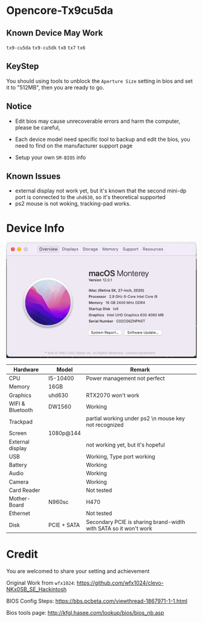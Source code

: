 # Opencore-Tx9cu5da

## Known Device May Work
`tx9-cu5da` `tx9-cu5dk` `tx8` `tx7` `tx6`

## KeyStep
You should using tools to unblock the `Aperture Size` setting in bios and set it to "512MB", then you are ready to go.

## Notice
- Edit bios may cause unrecoverable errors and harm the computer, please be careful,

- Each device model need specific tool to backup and edit the bios, you need to find on the manufacturer support page

- Setup your own `SM-BIOS` info

  


## Known Issues
- external display not work yet, but it's known that the second mini-dp port is connected to the `uhd630`, so it's theoretical supported
- ps2 mouse is not woking, tracking-pad works.



# Device Info

![device-info](device-info.png)



| Hardware         | Model       | Remark                                                       |
| ---------------- | ----------- | ------------------------------------------------------------ |
| CPU              | I5-10400    | Power management not perfect                                 |
| Memory           | 16GB        |                                                              |
| Graphics         | uhd630      | RTX2070 won't work                                           |
| WIFI & Bluetooth | DW1560      | Working                                                      |
| Trackpad         |             | partial working under ps2 \n mouse key not recognized        |
| Screen           | 1080p@144   |                                                              |
| External display |             | not working yet, but it's hopeful                            |
| USB              |             | Working, Type port working                                   |
| Battery          |             | Working                                                      |
| Audio            |             | Working                                                      |
| Camera           |             | Working                                                      |
| Card Reader      |             | Not tested                                                   |
| Mother-Board     | N960sc      | H470                                                         |
| Ethernet         |             | Not tested                                                   |
| Disk             | PCIE + SATA | Secondary PCIE is sharing brand-width with SATA so it won't work |



# Credit

You are welcomed to share your setting and achievement

Original Work from `wfx1024`: https://github.com/wfx1024/clevo-NKx0SB_SE_Hackintosh

BIOS Config Steps: https://bbs.pcbeta.com/viewthread-1867971-1-1.html

Bios tools page: http://kfgl.hasee.com/lookup/bios/bios_nb.asp
